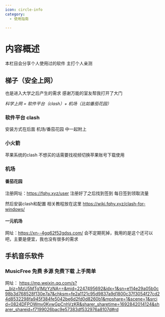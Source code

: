 ```yaml
---
icon: circle-info
category:
  - 使用指南

---
```


# 内容概述

本栏目会分享个人使用过的软件
主打个人亲测

## 梯子（安全上网）

也是进入大学之后产生的需求
感谢万能的室友帮我打开了大门

*科学上网 = 软件平台（clash）+ 机场（比如番茄花园）*
### 软件平台 clash
安装方式在后面 机场/番茄花园 中一起附上
### 小火箭
苹果系统的clash 不想买的话需要找视频切换苹果账号下载使用
### 机场
#### 番茄花园
 注册网址：https://fqhy.xyz/user
 注册好了之后找到签到 每日签到领取流量
 
 然后安装clash和配置
 相关教程放在这里
 https://wiki.fqhy.xyz/clash-for-windows/
#### 一元机场
网址：https://xn--4gq62f52gdss.com/
会不定期死掉，我用的是这个还可以吧，主要是便宜，我也没有很多的需求
## 手机音乐软件
### MusicFree 免费 多源 免费下载 上手简单
网址：
https://mp.weixin.qq.com/s?__biz=MzU5MTg1MzYzNA==&mid=2247495692&idx=1&sn=e114e29a05b0c98b3d768528f130e7a7&chksm=fe2a1121c95d9837a9d1800c37f3054f27cd24d8532298fa945f384fe5042be6d2fd0d8260b1&mpshare=1&scene=1&srcid=0824DFPOWmv0KvwGpCnhVzKR&sharer_sharetime=1692842014124&sharer_shareid=f7199026bac9e57383df532976a8107d#rd